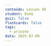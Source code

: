 ```yaml
---
conteúdo: Lesson 56
student: Duda
quiz: false
flashcards: false
tags:
  - private
data: 2025-07-09
---
```

